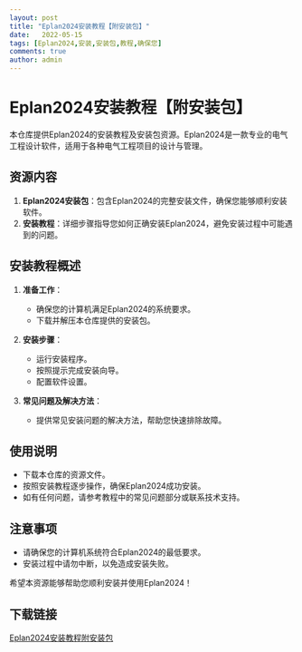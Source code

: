 ```yaml
---
layout: post
title: "Eplan2024安装教程【附安装包】"
date:   2022-05-15
tags: [Eplan2024,安装,安装包,教程,确保您]
comments: true
author: admin
---
```

# Eplan2024安装教程【附安装包】

本仓库提供Eplan2024的安装教程及安装包资源。Eplan2024是一款专业的电气工程设计软件，适用于各种电气工程项目的设计与管理。

## 资源内容

1. **Eplan2024安装包**：包含Eplan2024的完整安装文件，确保您能够顺利安装软件。
2. **安装教程**：详细步骤指导您如何正确安装Eplan2024，避免安装过程中可能遇到的问题。

## 安装教程概述

1. **准备工作**：
   - 确保您的计算机满足Eplan2024的系统要求。
   - 下载并解压本仓库提供的安装包。

2. **安装步骤**：
   - 运行安装程序。
   - 按照提示完成安装向导。
   - 配置软件设置。

3. **常见问题及解决方法**：
   - 提供常见安装问题的解决方法，帮助您快速排除故障。

## 使用说明

- 下载本仓库的资源文件。
- 按照安装教程逐步操作，确保Eplan2024成功安装。
- 如有任何问题，请参考教程中的常见问题部分或联系技术支持。

## 注意事项

- 请确保您的计算机系统符合Eplan2024的最低要求。
- 安装过程中请勿中断，以免造成安装失败。

希望本资源能够帮助您顺利安装并使用Eplan2024！

## 下载链接

[Eplan2024安装教程附安装包](https://pan.quark.cn/s/f76fbf961ac7)